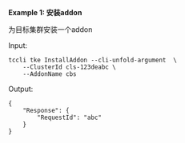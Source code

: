 **Example 1: 安装addon**

为目标集群安装一个addon

Input: 

```
tccli tke InstallAddon --cli-unfold-argument  \
    --ClusterId cls-123deabc \
    --AddonName cbs
```

Output: 
```
{
    "Response": {
        "RequestId": "abc"
    }
}
```


